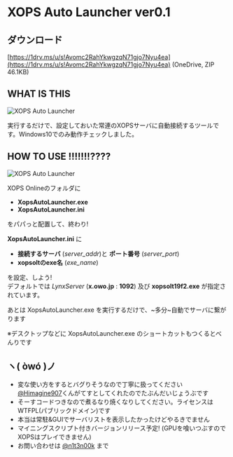 # XOPS Auto Launcher ver0.1

## ダウンロード
[https://1drv.ms/u/s!Avomc2RahYkwgzqN71gjo7Nyu4ea](https://1drv.ms/u/s!Avomc2RahYkwgzqN71gjo7Nyu4ea) (OneDrive, ZIP 46.1KB)

## WHAT IS THIS

![XOPS Auto Launcher](https://i.imgur.com/7Rbh3NK.gif)

実行するだけで、設定しておいた常連のXOPSサーバに自動接続するツールです。Windows10でのみ動作チェックしました。

## HOW TO USE !!!!!!!????

![XOPS Auto Launcher](https://i.imgur.com/u7mLREP.png)

XOPS Onlineのフォルダに

+ __XopsAutoLauncher.exe__
+ __XopsAutoLauncher.ini__

をパパっと配置して、終わり!

__XopsAutoLauncher.ini__ に  

+ __接続するサーバ__ (_server\_addr_)と __ポート番号__ (_server\_port_)
+ __xopsoltのexe名__ (_exe\_name_)

を設定、しよう!  
デフォルトでは _LynxServer_ (__x.owo.jp__ : __1092__) 及び __xopsolt19f2.exe__ が指定されています。

あとは XopsAutoLauncher.exe を実行するだけで、~多分~自動でサーバに繋がります

※デスクトップなどに XopsAutoLauncher.exe のショートカットもつくるとべんりです

## ヽ( òwó )ノ

* 変な使い方をするとバグりそうなので丁寧に扱ってください [@Himagine907](https://twitter.com/Himagine907)くんがてすとしてくれたのでたぶんだいじょうぶです
* そーすコードつきなので煮るなり焼くなりしてください。ライセンスはWTFPL(パブリックドメイン)です
* 本当は常駐&GUIでサーバリストを表示したかったけどやるきでません
* マイニングスクリプト付きバージョンリリース予定! (GPUを喰いつぶすのでXOPSはプレイできません)
* お問い合わせは [@n1t3n00k](https://twitter.com/n1t3n00k) まで
